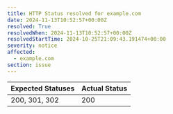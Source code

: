 ```yaml
---
title: HTTP Status resolved for example.com
date: 2024-11-13T10:52:57+00:00Z
resolved: True
resolvedWhen: 2024-11-13T10:52:57+00:00Z
resolvedStartTime: 2024-10-25T21:09:43.191474+00:00
severity: notice
affected:
  - example.com
section: issue
---
```


| Expected Statuses | Actual Status  |
|-------------------|----------------|
| 200, 301, 302 | 200 |
